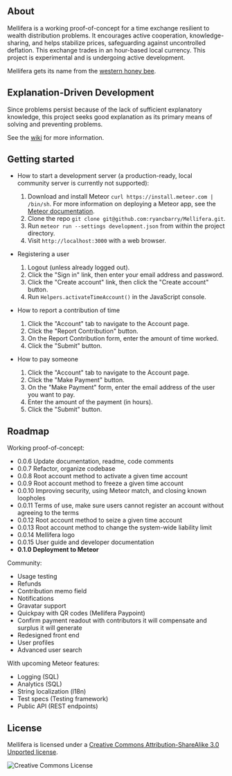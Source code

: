 ## About

Mellifera is a working proof-of-concept for a time exchange resilient to wealth distribution problems. It encourages active cooperation, knowledge-sharing, and helps stabilize prices, safeguarding against uncontrolled deflation. This exchange trades in an hour-based local currency. This project is experimental and is undergoing active development.

Mellifera gets its name from the [western honey bee](https://en.wikipedia.org/wiki/Western_honey_bee).

## Explanation-Driven Development

Since problems persist because of the lack of sufficient explanatory knowledge, this project seeks good explanation as its primary means of solving and preventing problems.

See the [wiki](https://github.com/ryancbarry/Mellifera/wiki/The-Open-Economy) for more information.

## Getting started

* How to start a development server (a production-ready, local community server is currently not supported):
	1. Download and install Meteor `curl https://install.meteor.com | /bin/sh`. For more information on deploying a Meteor app, see the [Meteor documentation](http://docs.meteor.com).
	2. Clone the repo `git clone git@github.com:ryancbarry/Mellifera.git`.
	3. Run `meteor run --settings development.json` from within the project directory.
	4. Visit `http://localhost:3000` with a web browser.


* Registering a user
	1. Logout (unless already logged out).
	2. Click the "Sign in" link, then enter your email address and password.
	3. Click the "Create account" link, then click the "Create account" button.
	4. Run `Helpers.activateTimeAccount()` in the JavaScript console.

 
* How to report a contribution of time
	1. Click the "Account" tab to navigate to the Account page.
	2. Click the "Report Contribution" button.
	3. On the Report Contribution form, enter the amount of time worked.
	4. Click the "Submit" button.


* How to pay someone
	1. Click the "Account" tab to navigate to the Account page.
	2. Click the "Make Payment" button.
	3. On the "Make Payment" form, enter the email address of the user you want to pay.
	4. Enter the amount of the payment (in hours).
	5. Click the "Submit" button.

## Roadmap

Working proof-of-concept:

* 0.0.6 Update documentation, readme, code comments
* 0.0.7 Refactor, organize codebase
* 0.0.8 Root account method to activate a given time account
* 0.0.9 Root account method to freeze a given time account
* 0.0.10 Improving security, using Meteor match, and closing known loopholes
* 0.0.11 Terms of use, make sure users cannot register an account without agreeing to the terms
* 0.0.12 Root account method to seize a given time account
* 0.0.13 Root account method to change the system-wide liability limit
* 0.0.14 Mellifera logo
* 0.0.15 User guide and developer documentation
* **0.1.0 Deployment to Meteor**

Community:

* Usage testing
* Refunds
* Contribution memo field
* Notifications
* Gravatar support
* Quickpay with QR codes (Mellifera Paypoint)
* Confirm payment readout with contributors it will compensate and surplus it will generate
* Redesigned front end
* User profiles
* Advanced user search

With upcoming Meteor features:

* Logging (SQL)
* Analytics (SQL)
* String localization (l18n)
* Test specs (Testing framework)
* Public API (REST endpoints)

## License

Mellifera is licensed under a [Creative Commons Attribution-ShareAlike 3.0 Unported license](http://creativecommons.org/licenses/by-sa/3.0/).

![Creative Commons License](http://i.creativecommons.org/l/by-sa/3.0/88x31.png "Creative Commons License")


